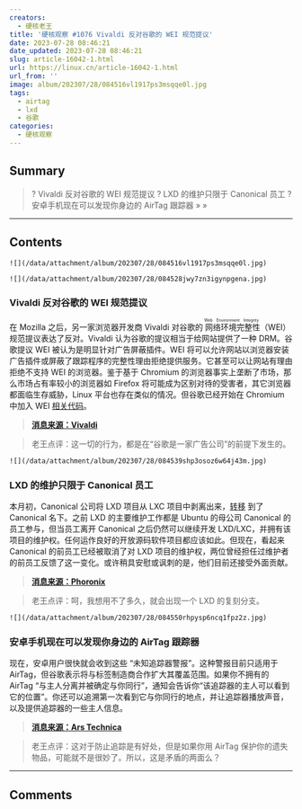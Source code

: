 ```yaml
---
creators:
  - 硬核老王
title: '硬核观察 #1076 Vivaldi 反对谷歌的 WEI 规范提议'
date: 2023-07-28 08:46:21
date_updated: 2023-07-28 08:46:21
slug: article-16042-1.html
url: https://linux.cn/article-16042-1.html
url_from: ''
image: album/202307/28/084516vl1917ps3msqqe0l.jpg
tags:
  - airtag
  - lxd
  - 谷歌
categories:
  - 硬核观察
---
```


## Summary

> ? Vivaldi 反对谷歌的 WEI 规范提议
> ? LXD 的维护只限于 Canonical 员工
> ? 安卓手机现在可以发现你身边的 AirTag 跟踪器
> » 
> »

***

<!-- more -->

## Contents

`![](/data/attachment/album/202307/28/084516vl1917ps3msqqe0l.jpg)`

`![](/data/attachment/album/202307/28/084528jwy7zn3igynpgena.jpg)`

### Vivaldi 反对谷歌的 WEI 规范提议

在 Mozilla 之后，另一家浏览器开发商 Vivaldi 对谷歌的<ruby> 网络环境完整性 <rt>  Web Environment Integrity </rt></ruby>（WEI）规范提议表达了反对。Vivaldi 认为谷歌的提议相当于给网站提供了一种 DRM。谷歌提议 WEI 被认为是明显针对广告屏蔽插件。WEI 将可以允许网站以浏览器安装广告插件或屏蔽了跟踪程序的完整性理由拒绝提供服务。它甚至可以让网站有理由拒绝不支持 WEI 的浏览器。鉴于基于 Chromium 的浏览器事实上垄断了市场，那么市场占有率较小的浏览器如 Firefox 将可能成为区别对待的受害者，其它浏览器都面临生存威胁，Linux 平台也存在类似的情况。但谷歌已经开始在 Chromium 中加入 WEI [相关代码](https://github.com/chromium/chromium/commit/6f47a22906b2899412e79a2727355efa9cc8f5bd)。

> 
> **[消息来源：Vivaldi](https://vivaldi.com/blog/googles-new-dangerous-web-environment-integrity-spec/)**
> 
> 
> 

> 
> 老王点评：这一切的行为，都是在“谷歌是一家广告公司”的前提下发生的。
> 
> 
> 

`![](/data/attachment/album/202307/28/084539shp3osoz6w64j43m.jpg)`

### LXD 的维护只限于 Canonical 员工

本月初，Canonical 公司将 LXD 项目从 LXC 项目中剥离出来，[转移](https://linux.cn/article-15971-1.html) 到了 Canonical 名下。之前 LXD 的主要维护工作都是 Ubuntu 的母公司 Canonical 的员工参与，但当员工离开 Canonical 之后仍然可以继续开发 LXD/LXC，并拥有该项目的维护权。任何运作良好的开放源码软件项目都应该如此。但现在，看起来 Canonical 的前员工已经被取消了对 LXD 项目的维护权，两位曾经担任过维护者的前员工反馈了这一变化。或许稍具安慰或讽刺的是，他们目前还接受外面贡献。

> 
> **[消息来源：Phoronix](https://www.phoronix.com/news/LXD-Maintainership-Canonical)**
> 
> 
> 

> 
> 老王点评：呵，我想用不了多久，就会出现一个 LXD 的复刻分支。
> 
> 
> 

`![](/data/attachment/album/202307/28/084550rhpysp6ncq1fpz2z.jpg)`

### 安卓手机现在可以发现你身边的 AirTag 跟踪器

现在，安卓用户很快就会收到这些 “未知追踪器警报”。这种警报目前只适用于 AirTag，但谷歌表示将与标签制造商合作扩大其覆盖范围。如果你不拥有的 AirTag “与主人分离并被确定与你同行”，通知会告诉你“该追踪器的主人可以看到它的位置”。你还可以追溯第一次看到它与你同行的地点，并让追踪器播放声音，以及提供追踪器的一些主人信息。

> 
> **[消息来源：Ars Technica](https://arstechnica.com/gadgets/2023/07/android-phones-can-now-tell-you-if-theres-an-airtag-following-you/)**
> 
> 
> 

> 
> 老王点评：这对于防止追踪是有好处，但是如果你用 AirTag 保护你的遗失物品，可能就不是很妙了。所以，这是矛盾的两面么？
> 
> 
>

***

## Comments
